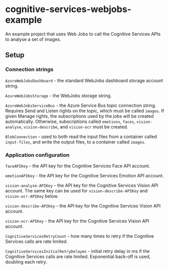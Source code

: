 # cognitive-services-webjobs-example
An example project that uses Web Jobs to call the Cognitive Services APIs to analyse a set of images.

## Setup
### Connection strings
`AzureWebJobsDashboard` - the standard WebJobs dashboard storage account string.

`AzureWebJobsStorage` - the WebJobs storage string.

`AzureWebJobsServiceBus` - the Azure Service Bus topic connection string. Requires Send and Listen rights on the topic, which must be called `images`. If given Manage rights, the subscriptions used by the jobs will be created automatically. Otherwise, subscriptions called `emotions`, `faces`, `vision-analyse`, `vision-describe`, and `vision-ocr` must be created.

`BlobConnection` - used to both read the input files from a container called `input-files`, and write the output files, to a container called `images`.

### Application configuration
`faceAPIKey` - the API key for the Cognitive Services Face API account.

`emotionAPIKey` - the API key for the Cognitive Services Emotion API account.

`vision-analyse-APIKey` - the API key for the Cognitive Services Vision API account. The same key can be used for `vision-describe-APIKey` and `vision-ocr-APIKey` below.

`vision-describe-APIKey` - the API key for the Cognitive Services Vision API account. 

`vision-ocr-APIKey` - the API key for the Cognitive Services Vision API account.

`CognitiveServicesRetryCount` - how many times to retry if the Cognitive Services calls are rate limited.

`CognitiveServicesInitialRetryDelayms` - initial retry delay in ms if the Cognitive Services calls are rate limited. Exponential back-off is used, doubling each retry.

